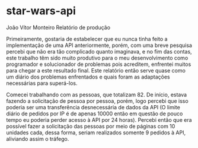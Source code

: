# star-wars-api
João Vítor Monteiro
Relatório de produção

Primeiramente, gostaria de estabelecer que eu nunca tinha feito a implementação de uma API anteriormente, porém, com uma breve pesquisa percebi que não era tão complicado quanto imaginava, e no fim das contas, este trabalho têm sido muito produtivo para o meu desenvolvimento como programador e solucionador de problemas pois acreditem, enfrentei muitos para chegar a este resultado final. Este relatório então serve quase como um diário dos problemas enfrentados e quais foram as adaptações necessárias para superá-los.

Comecei trabalhando com as pessoas, que totalizam 82. De início, estava fazendo a solicitação de pessoa por pessoa, porém, logo percebi que isso poderia ser uma transferência desnecessária de dados da API (O limite diário de pedidos por IP é de apenas 10000 então em questão de pouco tempo eu poderia perder acesso à API por 24 horas). Percebi então que era possível fazer a solicitação das pessoas por meio de páginas com 10 unidades cada, dessa forma, seriam realizados somente 9 pedidos à API, aliviando assim o tráfego.